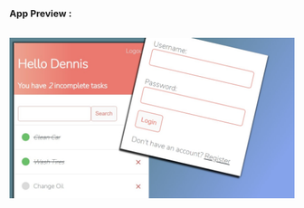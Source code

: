 ### App Preview :

<table width="100%"> 
<tr>
<br>
<img src="https://github.com/fufic123/projects-preview/blob/main/todo-app/Django%20To%20Do%20List%20App.jpg">  

</table>
